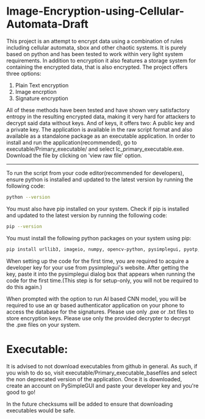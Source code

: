 # Image-Encryption-using-Cellular-Automata-Draft


This project is an attempt to encrypt data using a combination of rules including cellular automata, sbox and other chaotic systems. It is purely based on python and has been tested to work within very light system requirements. In addition to encryption it also features a storage system for containing the encrypted data, that is also encrypted.
The project offers three options: 
1. Plain Text encryption
2. Image encrption
3. Signature encryption

All of these methods have been tested and have shown very satisfactory entropy in the resulting encrypted data, making it very hard for attackers to decrypt said data without keys. And of keys, it offers two: A public key and a private key.
The application is available in the raw script format and also available as a standalone package as an executable application. In order to install and run the application(recommended), go to executable/Primary_executable/ and select lc_primary_executable.exe. Download the file by clicking on 'view raw file' option.

---
To run the script from your code editor(recommended for developers), ensure python is installed and updated to the latest version by running the following code:
```bash
python --version
```
You must also have pip installed on your system. Check if pip is installed and updated to the latest version by running the following code:
```bash
pip --version
```
You must install the following python packages on your system using pip:
```bash
pip install urllib3, imageio, numpy, opencv-python, pysimplegui, pyotp, qrcode, tensorflow, bcrypt, pyrebase, firebase-admin, requests, sockets
```

When setting up the code for the first time, you are required to acquire a developer key for your use from pysimplegui's website. After getting the key, paste it into the pysimplegui dialog box that appears when running the code for the first time.(This step is for setup-only, you will not be required to do this again.)

When prompted with the option to run AI based CNN model, you will be required to use an qr based authenticator application on your phone to access the database for the signatures.
Please use only .pxe or .txt files to store encryption keys. Please use only the provided decrypter to decrypt the .pxe files on your system.

# Executable:

It is advised to not download executables from github in general. As such, if you wish to do so, visit executable/Primary_executable_basefiles and select the non deprecated version of the application. Once it is downloaded, create an account on PySimpleGUI and paste your developer key and you're good to go!

In the future checksums will be added to ensure that downloading executables would be safe.